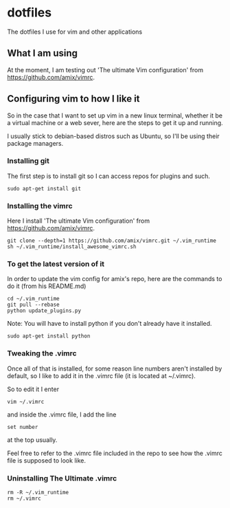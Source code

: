 # dotfiles
The dotfiles I use for vim and other applications

## What I am using
At the moment, I am testing out 'The ultimate Vim configuration' from https://github.com/amix/vimrc.

## Configuring vim to how I like it

So in the case that I want to set up vim in a new linux terminal, whether it be a virtual machine or a web sever, here are the steps to get it up and running.

I usually stick to debian-based distros such as Ubuntu, so I'll be using their package managers.

### Installing git

The first step is to install git so I can access repos for plugins and such.

```
sudo apt-get install git
```

### Installing the vimrc

Here I install 'The ultimate Vim configuration' from https://github.com/amix/vimrc.

```
git clone --depth=1 https://github.com/amix/vimrc.git ~/.vim_runtime
sh ~/.vim_runtime/install_awesome_vimrc.sh
```

### To get the latest version of it

In order to update the vim config for amix's repo, here are the commands to do it (from his README.md)

```
cd ~/.vim_runtime
git pull --rebase
python update_plugins.py
```

Note: You will have to install python if you don't already have it installed.

```
sudo apt-get install python
```

### Tweaking the .vimrc

Once all of that is installed, for some reason line numbers aren't installed by default, so I like to add it in the .vimrc file (it is located at ~/.vimrc).

So to edit it I enter
```
vim ~/.vimrc
```

and inside the .vimrc file, I add the line

```
set number
```

at the top usually.

Feel free to refer to the .vimrc file included in the repo to see how the .vimrc file is supposed to look like.

### Uninstalling The Ultimate .vimrc

```
rm -R ~/.vim_runtime
rm ~/.vimrc
```
